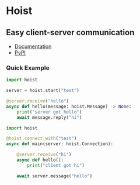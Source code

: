 # Hoist

## Easy client-server communication

-   [Documentation](https://hoist.zintensity.dev)
-   [PyPI](https://pypi.org/project/hoist-http/)

### Quick Example

```py
import hoist

server = hoist.start("test")

@server.receive("hello")
async def hello(message: hoist.Message) -> None:
    print("server got hello")
    await message.reply("hi")
```

```py
import hoist

@hoist.connect_with("test")
async def main(server: hoist.Connection):

    @server.receive("hi")
    async def hello():
        print("client got hi")

    await server.message("hello")
```
